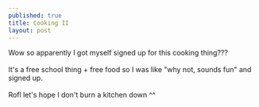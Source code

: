 ```yaml
---
published: true
title: Cooking II
layout: post
---
```

Wow so apparently I got myself signed up for this cooking thing???
<br/><br/>
It's a free school thing + free food so I was like "why not, sounds fun" and signed up.
<br/><br/>
Rofl let's hope I don't burn a kitchen down ^^